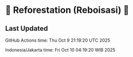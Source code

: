 
# 🌳 Reforestation (Reboisasi) 🌲

## Last Updated

GitHub Actions time: Thu Oct  9 21:19:20 UTC 2025

Indonesia/Jakarta time: Fri Oct 10 04:19:20 WIB 2025
